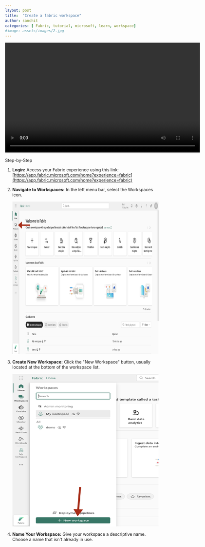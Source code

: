 ```yaml
---
layout: post
title:  "Create a fabric workspace"
author: sanchit
categories: [ Fabric, tutorial, microsoft, learn, workspace]
#image: assets/images/2.jpg
---
```


<video width="640" height="360" controls>
  <source src="https://github.com/imsunchips/tutorial-videos/raw/refs/heads/main/00-fabric-how-to-create-workspace.mp4" type="video/mp4">
  Your browser does not support the video tag.
</video>


Step-by-Step

1. **Login:** Access your Fabric experience using this link: [https://app.fabric.microsoft.com/home?experience=fabric](https://app.fabric.microsoft.com/home?experience=fabric)

2. **Navigate to Workspaces:** In the left menu bar, select the Workspaces icon.

    <img src="https://github.com/imsunchips/imanagedata.com/blob/develop/assets/screenshots/01-00.png" width="1000" height="500">

3. **Create New Workspace:** Click the "New Workspace" button, usually located at the bottom of the workspace list.

    <img src="https://github.com/imsunchips/imanagedata.com/blob/develop/assets/screenshots/01-01.png" width="1000" height="500">

4. **Name Your Workspace:** Give your workspace a descriptive name.  Choose a name that isn't already in use.

